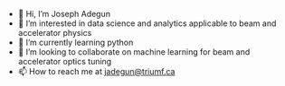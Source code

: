 - 👋 Hi, I’m Joseph Adegun
- 👀 I’m interested in data science and analytics applicable to beam and accelerator physics
- 🌱 I’m currently learning python
- 💞️ I’m looking to collaborate on machine learning for beam and accelerator optics tuning
- 📫 How to reach me at jadegun@triumf.ca

<!---
j-adegun/j-adegun is a ✨ special ✨ repository because its `README.md` (this file) appears on your GitHub profile.
You can click the Preview link to take a look at your changes.
--->
